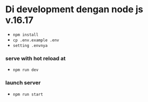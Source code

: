 # Di development dengan node js v.16.17

- `npm install`
- `cp .env.example .env`
- `setting .envnya`


### serve with hot reload at
- `npm run dev`


### launch server
- `npm run start`
